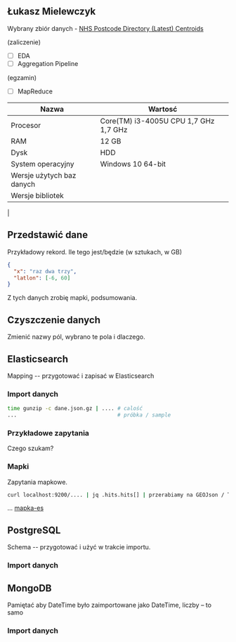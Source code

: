 ## Łukasz Mielewczyk

Wybrany zbiór danych - [NHS Postcode Directory (Latest) Centroids](https://data.gov.uk/dataset/nhs-postcode-directory-latest-centroids)

(zaliczenie)

- [ ] EDA
- [ ] Aggregation Pipeline

(egzamin)

- [ ] MapReduce

| Nazwa | Wartosć    |
|-----------------------|------------|
| Procesor | Core(TM) i3-4005U CPU 1,7 GHz 1,7 GHz |
| RAM | 12 GB |
| Dysk | HDD |
| System operacyjny | Windows 10 64-bit |
| Wersje użytych baz danych | |
| Wersje bibliotek | |

|
## Przedstawić dane

Przykładowy rekord. Ile tego jest/będzie (w sztukach, w GB)

```json
{
  "x": "raz dwa trzy",
  "latlon": [-6, 60]
}
```

Z tych danych zrobię mapki, podsumowania.

## Czyszczenie danych

Zmienić nazwy pól, wybrano te pola i dlaczego.

## Elasticsearch

Mapping -- przygotować i zapisać w Elasticsearch

### Import danych

```sh
time gunzip -c dane.json.gz | .... # calość
...                                # próbka / sample
```

### Przykładowe zapytania

Czego szukam?

### Mapki

Zapytania mapkowe.

```sh
curl localhost:9200/.... | jq .hits.hits[] | przerabiamy na GEOJson / TopoJSON
```

... [mapka-es](mapki-es)


## PostgreSQL

Schema -- przygotować i użyć w trakcie importu.

### Import danych


## MongoDB

Pamiętać aby DateTime było zaimportowane jako DateTime, liczby – to samo

### Import danych
